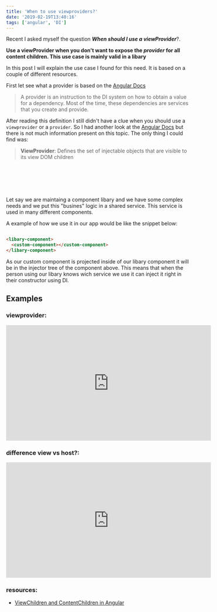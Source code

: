 ```yaml
---
title: 'When to use viewproviders?'
date: '2019-02-19T13:40:16'
tags: ['angular', 'DI']
---
```


Recent I asked myself the question **_When should I use a viewProvider_**?. 

**Use a viewProvider when you don't want to expose the _provider_ for all content children. This use case is mainly valid in a libary**

In this post I will explain the use case I found for this need. It is based on a couple of different resources.

First let see what a provider is based on the [Angular Docs](https://angular.io/guide/providers)

>A provider is an instruction to the DI system on how to obtain a value for a dependency. Most of the time, these dependencies are services that you create and provide.


After reading this definition I still didn't have a clue when you should use a `viewprovider` or a `provider`. So I had another look at the [Angular Docs](https://angular.io/api/core/Component#viewProviders) but there is not much information present on this topic. The only thing I could find was:

> **ViewProvider**: Defines the set of injectable objects that are visible to its view DOM children


<br>
<br>
<br>
<br>
<br>
Let say we are maintaing a component libary and we have some complex needs and we put this "busines" logic in a shared service. This service is used in many different components.

A example of how we use it in our app would be like the snippet below:

```html

<libary-component>
  <custom-component></custom-component>
</libary-component>

```

As our custom component is projected inside of our libary component it will be in the injector tree of the component above.
This means that when the person using our libary knows wich service we use it can inject it right in their constructor using DI.

## Examples

### viewprovider:

<iframe width="560" height="315" src="https://stackblitz.com/edit/viewproviders?ctl=1&embed=1&file=src/app/base-form/base-form.component.ts&view=editor" frameborder="0" allowfullscreen></iframe>

### difference view vs host?:
<iframe width="560" height="315" src="https://stackblitz.com/edit/viewproviders-vs-host?ctl=1&embed=1&view=editor" frameborder="0" allowfullscreen></iframe>

### resources:

- [ViewChildren and ContentChildren in Angular](https://blog.mgechev.com/2016/01/23/angular2-viewchildren-contentchildren-difference-viewproviders/)
